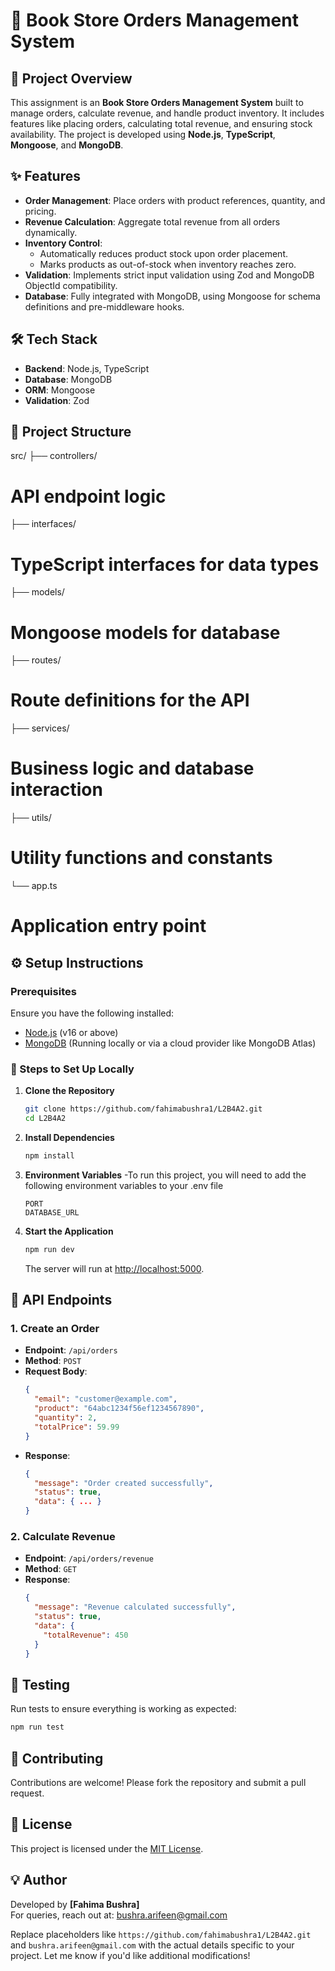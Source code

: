 # 🛒 Book Store Orders Management System

## 🚀 Project Overview

This assignment is an **Book Store Orders Management System** built to manage orders, calculate revenue, and handle product inventory. It includes features like placing orders, calculating total revenue, and ensuring stock availability. The project is developed using **Node.js**, **TypeScript**, **Mongoose**, and **MongoDB**.


## ✨ Features

- **Order Management**: Place orders with product references, quantity, and pricing.
- **Revenue Calculation**: Aggregate total revenue from all orders dynamically.
- **Inventory Control**:
  - Automatically reduces product stock upon order placement.
  - Marks products as out-of-stock when inventory reaches zero.
- **Validation**: Implements strict input validation using Zod and MongoDB ObjectId compatibility.
- **Database**: Fully integrated with MongoDB, using Mongoose for schema definitions and pre-middleware hooks.


## 🛠️ Tech Stack

- **Backend**: Node.js, TypeScript
- **Database**: MongoDB
- **ORM**: Mongoose
- **Validation**: Zod


## 📂 Project Structure


src/
├── controllers/    
# API endpoint logic
├── interfaces/     
# TypeScript interfaces for data types
├── models/         
# Mongoose models for database
├── routes/         
# Route definitions for the API
├── services/       
# Business logic and database interaction
├── utils/          
# Utility functions and constants
└── app.ts         
# Application entry point


## ⚙️ Setup Instructions

### Prerequisites

Ensure you have the following installed:
- [Node.js](https://nodejs.org/) (v16 or above)
- [MongoDB](https://www.mongodb.com/) (Running locally or via a cloud provider like MongoDB Atlas)


### 🔧 Steps to Set Up Locally

1. **Clone the Repository**
   ```bash
   git clone https://github.com/fahimabushra1/L2B4A2.git
   cd L2B4A2
   ```

2. **Install Dependencies**
   ```bash
   npm install
   ```

3. **Environment Variables**
  -To run this project, you will need to add the following environment variables to your .env file
   ```env
   PORT
   DATABASE_URL
   ```

4. **Start the Application**
   ```bash
   npm run dev
   ```
   The server will run at [http://localhost:5000](http://localhost:5000).


## 🚨 API Endpoints

### 1. **Create an Order**
   - **Endpoint**: `/api/orders`
   - **Method**: `POST`
   - **Request Body**:
     ```json
     {
       "email": "customer@example.com",
       "product": "64abc1234f56ef1234567890",
       "quantity": 2,
       "totalPrice": 59.99
     }
     ```
   - **Response**:
     ```json
     {
       "message": "Order created successfully",
       "status": true,
       "data": { ... }
     }
     ```

### 2. **Calculate Revenue**
   - **Endpoint**: `/api/orders/revenue`
   - **Method**: `GET`
   - **Response**:
     ```json
     {
       "message": "Revenue calculated successfully",
       "status": true,
       "data": {
         "totalRevenue": 450
       }
     }
     ```


## 🧪 Testing

Run tests to ensure everything is working as expected:
```bash
npm run test
```


## 🤝 Contributing

Contributions are welcome! Please fork the repository and submit a pull request.


## 📄 License

This project is licensed under the [MIT License](LICENSE).


## 💡 Author

Developed by **[Fahima Bushra]**  
For queries, reach out at: [bushra.arifeen@gmail.com](mailto:bushra.arifeen@gmail.com)


Replace placeholders like `https://github.com/fahimabushra1/L2B4A2.git` and `bushra.arifeen@gmail.com` with the actual details specific to your project. Let me know if you'd like additional modifications!